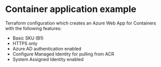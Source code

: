 # Container application example

Terraform configuration which creates an Azure Web App for Containers with the following features:

- Basic SKU (B1)
- HTTPS only
- Azure AD authentication enabled
- Configure Managed Identity for pulling from ACR
- System Assigned Identity enabled
